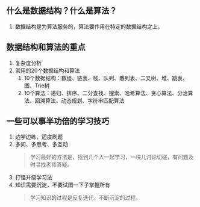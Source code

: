 ## 什么是数据结构？什么是算法？
1. 数据结构是为算法服务的，算法要作用在特定的数据结构之上。

## 数据结构和算法的重点
1. 复杂度分析
2. 常用的20个数据结构和算法
   1. 10个数据结构：数组、链表、栈、队列、散列表、二叉树、堆、跳表、图、Trie树
   2. 10个算法：递归、排序、二分查找、搜索、哈希算法、贪心算法、分治算法、回溯算法、动态规划、字符串匹配算法

## 一些可以事半功倍的学习技巧
1. 边学边练，适度刷题
2. 多问、多思考、多互动
   >学习最好的方法是，找到几个人一起学习，一块儿讨论切磋，有问题及时寻找老师答疑。
3. 打怪升级学习法
4. 知识需要沉淀，不要试图一下子掌握所有
   >学习知识的过程是反复迭代，不断沉淀的过程。
